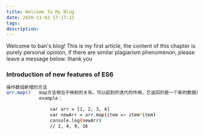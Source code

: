 ```yaml
---
title: Welcome To My Blog
date: 2020-11-03 17:17:12
tags:
description:
---
```


Welcome to ban's blog! This is my first article, the content of this chapter is purely personal opinion, if there are similar plagiarism phenomenon, please leave a message below. thank you

### Introduction of new features of ES6

<!--More-->

```bash
操作数组新增的方法
arr.map()   map方法相当于映射的关系，可以起到的迭代的作用，它返回的是一个新的数据从而需要定义一个变量接受新的数组。
            example：

                var arr = [1, 2, 3, 4]
                var newArr = arr.map(item => item*item)
                console.log(newArr)
                // 1, 4, 9, 16
```

<!-- More info: [Deployment](https://hexo.io/docs/one-command-deployment.html) -->
